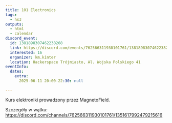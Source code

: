 ```yaml
---
title: 101 Electronics
tags:
  - hs3
outputs:
  - html
  - calendar
discord_event:
  id: 1381898307462238268
  link: https://discord.com/events/762566311930101761/1381898307462238268
  interested: 16
  organizer: km.kinter
  location: Hackerspace Trójmiasto, Al. Wojska Polskiego 41
eventInfo:
  dates:
    extra:
      2025-06-11 20:00-22:30: null

---
```


Kurs elektroniki prowadzony przez MagnetoField.

Szczegóły w wątku: https://discord.com/channels/762566311930101761/1351617992479215616
